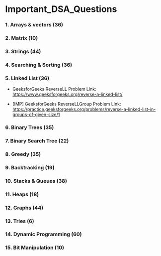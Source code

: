 # Important_DSA_Questions

### 1. Arrays & vectors (36)

### 2. Matrix (10)

### 3. Strings (44)

### 4. Searching & Sorting (36)

### 5. Linked List (36)

- GeeksforGeeks ReverseLL Problem Link: https://www.geeksforgeeks.org/reverse-a-linked-list/

- [IMP] GeeksforGeeks ReverseLLGroup Problem Link: https://practice.geeksforgeeks.org/problems/reverse-a-linked-list-in-groups-of-given-size/1

### 6. Binary Trees (35)

### 7. Binary Search Tree (22)

### 8. Greedy (35)

### 9. Backtracking (19)

### 10. Stacks & Queues (38)

### 11. Heaps (18)

### 12. Graphs (44)

### 13. Tries (6)

### 14. Dynamic Programming (60)

### 15. Bit Manipulation (10)
